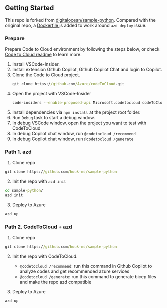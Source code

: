 ## Getting Started

This repo is forked from [digitalocean/sample-python](https://github.com/digitalocean/sample-python). Compared with the original repo, a [Dockerfile ](./Dockerfile)is added to work around `azd deploy` issue.

### Prepare

Prepare Code to Cloud environment by following the steps below, or check [Code to Cloud readme](https://github.com/Azure/codeToCloud) to learn more.

1. Install VSCode-Insider.
2. Install extension Github Copilot, Github Copilot Chat and login to Copilot.
3. Clone the Code to Cloud project.
   ```cmd
   git clone https://github.com/Azure/codeToCloud.git
   ```
4. Open the project with VSCode-Insider
   ```cmd
   code-insiders --enable-proposed-api Microsoft.codetocloud codeToCloud/
   ```
5. Install dependencies via `npm install` at the project root folder.
6. Run `Debug` task to start a debug window.
7. In debug VSCode window, open the project you want to test with CodeToCloud
8. In debug Copilot chat window, run `@codetocloud /recommend`
9. In debug Copilot chat window, run `@codetocloud /generate`

### Path 1. azd

1. Clone repo

```cmd
git clone https://github.com/houk-ms/sample-python
```

2. Init the repo with `azd init`

```cmd
cd sample-python/
azd init
```

3. Deploy to Azure

```cmd
azd up
```

### Path 2. CodeToCloud + azd

1. Clone repo

```cmd
git clone https://github.com/houk-ms/sample-python
```

2. Init the repo with CodeToCloud.

   * `@codetocloud /recommend`: run this command in Github Copilot to analyze codes and get recommended azure services
   * `@codetocloud /generate`: run this command to generate bicep files and make the repo azd compatible
3. Deploy to Azure

```cmd
azd up
```

